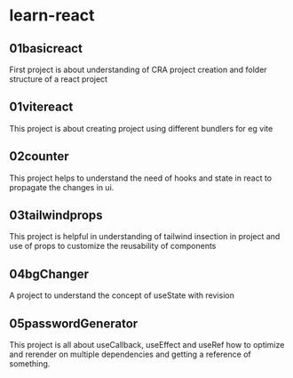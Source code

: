 # learn-react

## 01basicreact

First project is about understanding of CRA project creation and 
folder structure of a react project

## 01vitereact

This project is about creating project using different bundlers for eg vite

## 02counter

This project helps to understand the need of hooks and state in react to propagate the changes in ui.

## 03tailwindprops

This project is helpful in understanding of tailwind insection in project and use of props to customize the reusability of components

## 04bgChanger 

A project to understand the concept of useState with revision

## 05passwordGenerator

This project is all about useCallback, useEffect and useRef how to optimize and rerender on multiple dependencies and getting a reference of something.